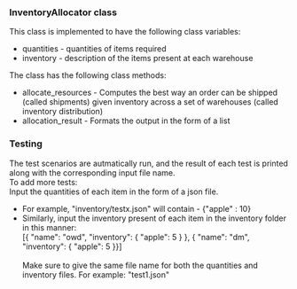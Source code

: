 ### InventoryAllocator class
This class is implemented to have the following class variables:
- quantities - quantities of items required
- inventory - description of the items present at each warehouse

The class has the following class methods:
- allocate_resources - Computes the best way an order can be shipped (called shipments) given inventory across a set of warehouses (called inventory distribution)
- allocation_result - Formats the output in the form of a list

### Testing
The test scenarios are autmatically run, and the result of each test is printed along with the corresponding input file name. <br/>
To add more tests: <br/>
Input the quantities of each item in the form of a json file. <br/>
- For example, "inventory/testx.json" will contain - {"apple" : 10}
- Similarly, input the inventory present of each item in the inventory folder in this manner: <br/>
[{ "name": "owd", "inventory": { "apple": 5 } }, { "name": "dm", "inventory": { "apple": 5 }}] <br/> <br/>
Make sure to give the same file name for both the quantities and inventory files. For example: "test1.json"